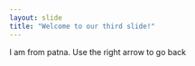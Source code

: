 ```yaml
---
layout: slide
title: "Welcome to our third slide!"
---
```

I am from patna.
Use the right arrow to go back
